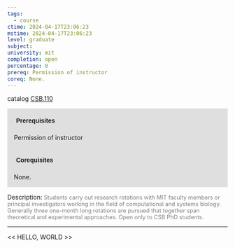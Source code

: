 ```yaml
---
tags:
  - course
ctime: 2024-04-17T23:06:23
mstime: 2024-04-17T23:06:23
level: graduate
subject: 
university: mit
completion: open
percentage: 0
prereq: Permission of instructor
coreq: None.
---
```


catalog [CSB.110](http://student.mit.edu/catalog/mCSBa.html#CSB.110)

<span style="display: block; padding: 15px; background-color: rgb(100, 100, 100, 0.2);"><font id="m_prereq138_0" style="display: block; font-family: Arial, sans-serif; font-weight: bold; padding: 5px">Prerequisites</font><br><span id="prereq138_0">Permission of instructor</span></span>
<span style="display: block; padding: 15px; background-color: rgb(100, 100, 100, 0.2);"><font id="m_coreq138_0" style="display: block; font-family: Arial, sans-serif; font-weight: bold; padding: 5px">Corequisites</font><br><span id="coreq138_0">None.</span></span>

<font style="">Description:</font>
<font style="color: grey; font-size: 0.8rem;">Students carry out research rotations with MIT faculty members or principal investigators working in the field of computational and systems biology.  Generally three one-month long rotations are pursued that together span theoretical and experimental approaches. Open only to CSB PhD students.</font>



---

<< HELLO, WORLD >>
